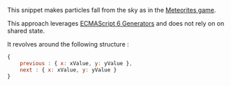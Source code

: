 This snippet makes particles fall from the sky as in the
[Meteorites game](https://julienmoumne.github.io/rx-training-games/#?title=meteorites).

This approach leverages
[ECMAScript 6 Generators](https://developer.mozilla.org/en-US/docs/Web/JavaScript/Reference/Statements/function%2A)
and does not rely on on shared state.

It revolves around the following structure : 
```javascript
{
    previous : { x: xValue, y: yValue },
    next : { x: xValue, y: yValue }
}
```